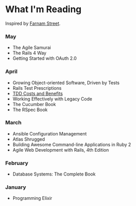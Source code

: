 What I'm Reading
================

Inspired by [Farnam Street](http://www.farnamstreetblog.com/reading/).

### May

* The Agile Samurai
* The Rails 4 Way
* Getting Started with OAuth 2.0

### April

* Growing Object-oriented Software, Driven by Tests
* Rails Test Prescriptions
* [TDD Costs and Benefits](https://practicingruby.com/articles/tdd-costs-and-benefits?u=87eb306b2b)
* Working Effectively with Legacy Code
* The Cucumber Book
* The RSpec Book

### March

* Ansible Configuration Management
* Atlas Shrugged
* Building Awesome Command-line Applications in Ruby 2
* Agile Web Development with Rails, 4th Edition

### February

* Database Systems: The Complete Book

### January

* Programming Elixir
